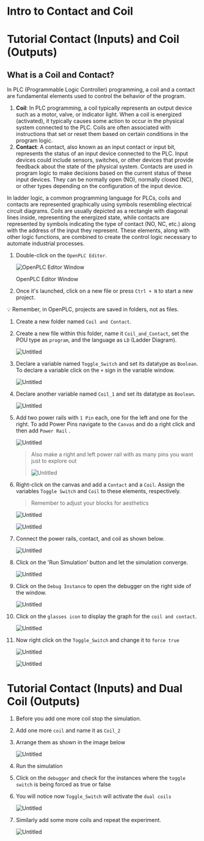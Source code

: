 # Intro to Contact and Coil

# Tutorial Contact (Inputs) and Coil (Outputs)

## What is a Coil and Contact?

In PLC (Programmable Logic Controller) programming, a coil and a contact are fundamental elements used to control the behavior of the program.

1. **Coil**: In PLC programming, a coil typically represents an output device such as a motor, valve, or indicator light. When a coil is energized (activated), it typically causes some action to occur in the physical system connected to the PLC. Coils are often associated with instructions that set or reset them based on certain conditions in the program logic.
2. **Contact**: A contact, also known as an input contact or input bit, represents the status of an input device connected to the PLC. Input devices could include sensors, switches, or other devices that provide feedback about the state of the physical system. Contacts are used in program logic to make decisions based on the current status of these input devices. They can be normally open (NO), normally closed (NC), or other types depending on the configuration of the input device.

In ladder logic, a common programming language for PLCs, coils and contacts are represented graphically using symbols resembling electrical circuit diagrams. Coils are usually depicted as a rectangle with diagonal lines inside, representing the energized state, while contacts are represented by symbols indicating the type of contact (NO, NC, etc.) along with the address of the input they represent. These elements, along with other logic functions, are combined to create the control logic necessary to automate industrial processes.

1. Double-click on the `OpenPLC Editor`.
    
    ![OpenPLC Editor Window](Intro%20to%20Contact%20and%20Coil%206611dd23f2a54a69bfed700856293c2e/Untitled.png)
    
    OpenPLC Editor Window
    
2. Once it's launched, click on a new file or press `Ctrl + N` to start a new project.

<aside>
💡 Remember, in OpenPLC, projects are saved in folders, not as files.

</aside>

1. Create a new folder named `Coil and Contact`.
2. Create a new file within this folder, name it `Coil_and_Contact`, set the POU type as `program`, and the language as `LD` (Ladder Diagram).
    
    ![Untitled](Intro%20to%20Contact%20and%20Coil%206611dd23f2a54a69bfed700856293c2e/Untitled%201.png)
    
3. Declare a variable named `Toggle_Switch` and set its datatype as `Boolean`. To declare a variable click on the `+` sign in the variable window.
    
    ![Untitled](Intro%20to%20Contact%20and%20Coil%206611dd23f2a54a69bfed700856293c2e/Untitled%202.png)
    
4. Declare another variable named `Coil_1` and set its datatype as `Boolean`.
    
    ![Untitled](Intro%20to%20Contact%20and%20Coil%206611dd23f2a54a69bfed700856293c2e/Untitled%203.png)
    
5. Add two power rails with `1 Pin` each, one for the left and one for the right. To add Power Pins navigate to the `Canvas` and do a right click and then add `Power Rail` . 
    
    ![Untitled](Intro%20to%20Contact%20and%20Coil%206611dd23f2a54a69bfed700856293c2e/Untitled%204.png)
    
    > Also make a right and left power rail with as many pins you want just to explore out
    > 
    > 
    > ![Untitled](Intro%20to%20Contact%20and%20Coil%206611dd23f2a54a69bfed700856293c2e/Untitled%205.png)
    > 
6. Right-click on the canvas and add a `Contact` and a `Coil`. Assign the variables `Toggle Switch` and `Coil` to these elements, respectively. 
    
    > Remember to adjust your blocks for aesthetics
    > 
    
    ![Untitled](Intro%20to%20Contact%20and%20Coil%206611dd23f2a54a69bfed700856293c2e/Untitled%206.png)
    
    ![Untitled](Intro%20to%20Contact%20and%20Coil%206611dd23f2a54a69bfed700856293c2e/Untitled%207.png)
    
7. Connect the power rails, contact, and coil as shown below.
    
    ![Untitled](Intro%20to%20Contact%20and%20Coil%206611dd23f2a54a69bfed700856293c2e/Untitled%208.png)
    
8. Click on the 'Run Simulation' button and let the simulation converge.
    
    ![Untitled](Intro%20to%20Contact%20and%20Coil%206611dd23f2a54a69bfed700856293c2e/Untitled%209.png)
    
9. Click on the `Debug Instance` to open the debugger on the right side of the window.
    
    ![Untitled](Intro%20to%20Contact%20and%20Coil%206611dd23f2a54a69bfed700856293c2e/Untitled%2010.png)
    
10. Click on the `glasses icon` to display the graph for the `coil and contact`.
    
    ![Untitled](Intro%20to%20Contact%20and%20Coil%206611dd23f2a54a69bfed700856293c2e/Untitled%2011.png)
    
11. Now right click on the `Toggle_Switch` and change it to `force true`
    
    ![Untitled](Intro%20to%20Contact%20and%20Coil%206611dd23f2a54a69bfed700856293c2e/Untitled%2012.png)
    
    ![Untitled](Intro%20to%20Contact%20and%20Coil%206611dd23f2a54a69bfed700856293c2e/Untitled%2013.png)
    

# Tutorial Contact (Inputs) and Dual Coil (Outputs)

1. Before you add one more coil stop the simulation.
2. Add one more `coil` and name it as `Coil_2`
3. Arrange them as shown in the image below
    
    ![Untitled](Intro%20to%20Contact%20and%20Coil%206611dd23f2a54a69bfed700856293c2e/Untitled%2014.png)
    
4. Run the simulation
5. Click on the `debugger` and check for the instances where the `toggle switch`  is being forced as true or false
6.  You will notice now `Toggle_Switch` will activate the `dual coils`
    
    ![Untitled](Intro%20to%20Contact%20and%20Coil%206611dd23f2a54a69bfed700856293c2e/Untitled%2015.png)
    
7. Similarly add some more coils and repeat the experiment.
    
    ![Untitled](Intro%20to%20Contact%20and%20Coil%206611dd23f2a54a69bfed700856293c2e/Untitled%2016.png)
